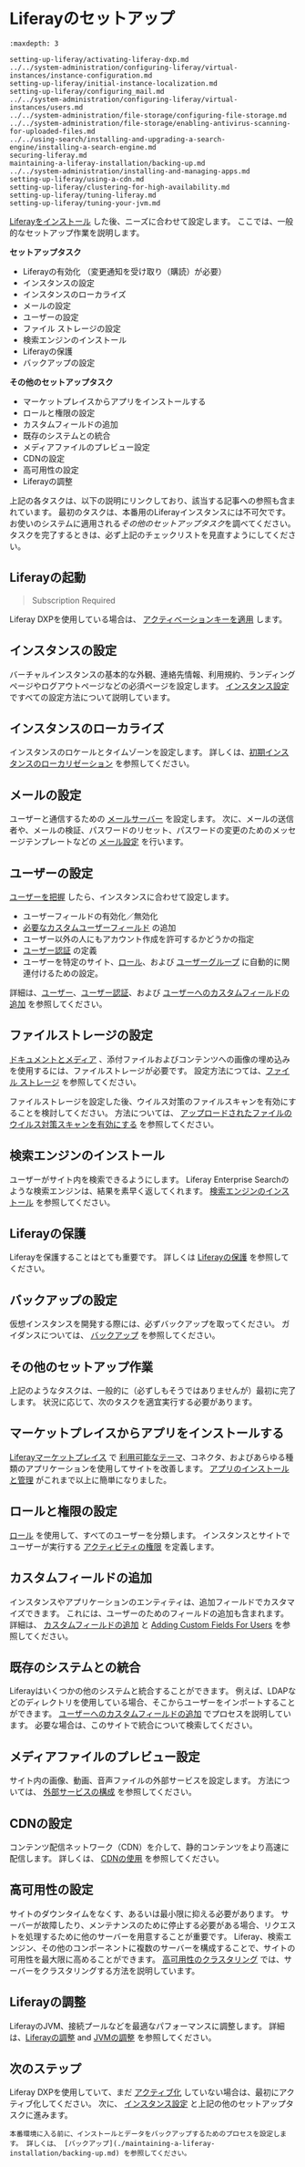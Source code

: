 # Liferayのセットアップ

```{toctree}
:maxdepth: 3

setting-up-liferay/activating-liferay-dxp.md
../../system-administration/configuring-liferay/virtual-instances/instance-configuration.md
setting-up-liferay/initial-instance-localization.md
setting-up-liferay/configuring_mail.md
../../system-administration/configuring-liferay/virtual-instances/users.md
../../system-administration/file-storage/configuring-file-storage.md
../../system-administration/file-storage/enabling-antivirus-scanning-for-uploaded-files.md
../../using-search/installing-and-upgrading-a-search-engine/installing-a-search-engine.md
securing-liferay.md
maintaining-a-liferay-installation/backing-up.md
../../system-administration/installing-and-managing-apps.md
setting-up-liferay/using-a-cdn.md
setting-up-liferay/clustering-for-high-availability.md
setting-up-liferay/tuning-liferay.md
setting-up-liferay/tuning-your-jvm.md
```

[Liferayをインストール](./installing-liferay.md) した後、ニーズに合わせて設定します。 ここでは、一般的なセットアップ作業を説明します。

**セットアップタスク**

* Liferayの有効化 （変更通知を受け取り（購読）が必要）
* インスタンスの設定
* インスタンスのローカライズ
* メールの設定
* ユーザーの設定
* ファイル ストレージの設定
* 検索エンジンのインストール
* Liferayの保護
* バックアップの設定

**その他のセットアップタスク**

* マーケットプレイスからアプリをインストールする
* ロールと権限の設定
* カスタムフィールドの追加
* 既存のシステムとの統合
* メディアファイルのプレビュー設定
* CDNの設定
* 高可用性の設定
* Liferayの調整

上記の各タスクは、以下の説明にリンクしており、該当する記事への参照も含まれています。 最初のタスクは、本番用のLiferayインスタンスには不可欠です。 お使いのシステムに適用される*その他のセットアップタスク*を調べてください。 タスクを完了するときは、必ず上記のチェックリストを見直すようにしてください。

## Liferayの起動

> Subscription Required

Liferay DXPを使用している場合は、 [アクティベーションキーを適用](./setting-up-liferay/activating-liferay-dxp.md) します。

## インスタンスの設定

バーチャルインスタンスの基本的な外観、連絡先情報、利用規約、ランディングページやログアウトページなどの必須ページを設定します。 [インスタンス設定](../system-administration/configuring-liferay/virtual-instances/instance-configuration.md) ですべての設定方法について説明しています。

## インスタンスのローカライズ

インスタンスのロケールとタイムゾーンを設定します。 詳しくは、[初期インスタンスのローカリゼーション](./setting-up-liferay/initial-instance-localization.md) を参照してください。

## メールの設定

ユーザーと通信するための [メールサーバー](./setting-up-liferay/configuring-mail.md) を設定します。 次に、メールの送信者や、メールの検証、パスワードのリセット、パスワードの変更のためのメッセージテンプレートなどの [メール設定](../system-administration/configuring-liferay/virtual-instances/email-settings.md) を行います。

## ユーザーの設定

[ユーザーを把握](../users-and-permissions/users/understanding-users.md) したら、インスタンスに合わせて設定します。

* ユーザーフィールドの有効化／無効化
* [必要なカスタムユーザーフィールド](../users-and-permissions/users/adding-custom-fields-to-users.md) の追加
* ユーザー以外の人にもアカウント作成を許可するかどうかの指定
* [ユーザー認証](./securing-liferay/authentication-basics.md) の定義
* ユーザーを特定のサイト、[ロール](../users-and-permissions/roles-and-permissions/understanding-roles-and-permissions.md)、および [ユーザーグループ](../users-and-permissions/user-groups/creating-and-managing-user-groups.md) に自動的に関連付けるための設定。

詳細は、[ユーザー](../system-administration/configuring-liferay/virtual-instances/users.md)、[ユーザー認証](../system-administration/configuring-liferay/virtual-instances/user-authentication.md)、および [ユーザーへのカスタムフィールドの追加](../users-and-permissions/users/adding-custom-fields-to-users.md) を参照してください。

## ファイルストレージの設定

[ドキュメントとメディア](../content-authoring-and-management/documents-and-media/publishing-and-sharing/publishing-documents.md) 、添付ファイルおよびコンテンツへの画像の埋め込みを使用するには、ファイルストレージが必要です。  設定方法につては、[ファイル ストレージ](../system-administration/file-storage/configuring-file-storage.md) を参照してください。

ファイルストレージを設定した後、ウイルス対策のファイルスキャンを有効にすることを検討してください。 方法については、 [アップロードされたファイルのウイルス対策スキャンを有効にする](../system-administration/file-storage/enabling-antivirus-scanning-for-uploaded-files.md) を参照してください。

## 検索エンジンのインストール

ユーザーがサイト内を検索できるようにします。 Liferay Enterprise Searchのような検索エンジンは、結果を素早く返してくれます。 [検索エンジンのインストール](../using-search/installing-and-upgrading-a-search-engine/installing-a-search-engine.md) を参照してください。

## Liferayの保護

Liferayを保護することはとても重要です。 詳しくは [Liferayの保護](./securing-liferay.md) を参照してください。

## バックアップの設定

仮想インスタンスを開発する際には、必ずバックアップを取ってください。 ガイダンスについては、 [バックアップ](./maintaining-a-liferay-installation/backing-up.md) を参照してください。

## その他のセットアップ作業

上記のようなタスクは、一般的に（必ずしもそうではありませんが）最初に完了します。 状況に応じて、次のタスクを適宜実行する必要があります。 

## マーケットプレイスからアプリをインストールする

[Liferayマーケットプレイス](https://web.liferay.com/marketplace) で [利用可能なテーマ](../getting-started/changing-your-sites-appearance.md)、コネクタ、およびあらゆる種類のアプリケーションを使用してサイトを改善します。 [アプリのインストールと管理](../system-administration/installing-and-managing-apps/getting-started/installing-and-managing-apps.md) がこれまで以上に簡単になりました。

## ロールと権限の設定

[ロール](../users-and-permissions/roles-and-permissions/understanding-roles-and-permissions.md) を使用して、すべてのユーザーを分類します。 インスタンスとサイトでユーザーが実行する [アクティビティの権限](../users-and-permissions/roles-and-permissions/defining-role-permissions.md) を定義します。

## カスタムフィールドの追加

インスタンスやアプリケーションのエンティティは、追加フィールドでカスタマイズできます。 これには、ユーザーのためのフィールドの追加も含まれます。 詳細は、 [カスタムフィールドの追加](../system-administration/configuring-liferay/adding-custom-fields.md) と [Adding Custom Fields For Users](../users-and-permissions/users/adding-custom-fields-to-users.md) を参照してください。

## 既存のシステムとの統合

Liferayはいくつかの他のシステムと統合することができます。 例えば、LDAPなどのディレクトリを使用している場合、そこからユーザーをインポートすることができます。 [ユーザーへのカスタムフィールドの追加](../users-and-permissions/connecting-to-a-user-directory/connecting-to-an-ldap-directory.md) でプロセスを説明しています。 必要な場合は、このサイトで統合について検索してください。

## メディアファイルのプレビュー設定

サイト内の画像、動画、音声ファイルの外部サービスを設定します。 方法については、 [外部サービスの構成](../system-administration/using-the-server-administration-panel/configuring-external-services.md) を参照してください。

## CDNの設定

コンテンツ配信ネットワーク（CDN）を介して、静的コンテンツをより高速に配信します。 詳しくは、 [CDNの使用](./setting-up-liferay/using-a-cdn.md) を参照してください。

## 高可用性の設定

サイトのダウンタイムをなくす、あるいは最小限に抑える必要があります。 サーバーが故障したり、メンテナンスのために停止する必要がある場合、リクエストを処理するために他のサーバーを用意することが重要です。 Liferay、検索エンジン、その他のコンポーネントに複数のサーバーを構成することで、サイトの可用性を最大限に高めることができます。 [高可用性のクラスタリング](./setting-up-liferay/clustering-for-high-availability.md) では、サーバーをクラスタリングする方法を説明しています。

## Liferayの調整

LiferayのJVM、接続プールなどを最適なパフォーマンスに調整します。 詳細は、[Liferayの調整](./setting-up-liferay/tuning-liferay.md) and [JVMの調整](./setting-up-liferay/tuning-your-jvm.md) を参照してください。

## 次のステップ

Liferay DXPを使用していて、まだ [アクティブ化](./setting-up-liferay/activating-liferay-dxp.md) していない場合は、最初にアクティブ化してください。 次に、 [インスタンス設定](../system-administration/configuring-liferay/virtual-instances/instance-configuration.md) と上記の他のセットアップタスクに進みます。

```{important}
本番環境に入る前に、インストールとデータをバックアップするためのプロセスを設定します。 詳しくは、 [バックアップ](./maintaining-a-liferay-installation/backing-up.md) を参照してください。
```
